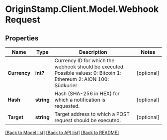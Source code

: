 # OriginStamp.Client.Model.WebhookRequest
## Properties

Name | Type | Description | Notes
------------ | ------------- | ------------- | -------------
**Currency** | **int?** | Currency ID for which the webhook should be executed. Possible values: 0: Bitcoin 1: Ethereum 2: AION 100: Südkurier | [optional] 
**Hash** | **string** | Hash (SHA-256 in HEX) for which a notification is requested. | [optional] 
**Target** | **string** | Target address to which a POST request should be executed. | [optional] 

[[Back to Model list]](../README.md#documentation-for-models) [[Back to API list]](../README.md#documentation-for-api-endpoints) [[Back to README]](../README.md)

